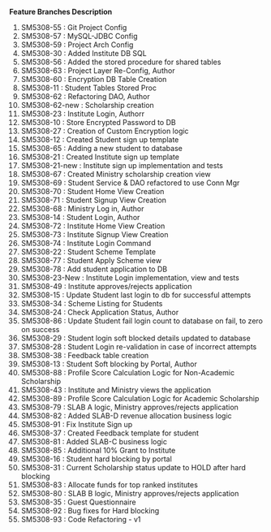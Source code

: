 **Feature Branches Description**
<ol>
    <li> SM5308-55 : Git Project Config</li>
    <li> SM5308-57 : MySQL-JDBC Config</li>
    <li> SM5308-59 : Project Arch Config</li>
    <li> SM5308-30 : Added Institute DB SQL</li>
    <li> SM5308-56 : Added the stored procedure for shared tables</li>
    <li> SM5308-63 : Project Layer Re-Config, Author</li>
    <li> SM5308-60 : Encryption DB Table Creation</li>
    <li> SM5308-11 : Student Tables Stored Proc</li>
    <li> SM5308-62 : Refactoring DAO, Author</li>
    <li> SM5308-62-new : Scholarship creation</li>
    <li> SM5308-23 : Institute Login, Authorr</li>
    <li> SM5308-10 : Store Encrypted Password to DB</li>
    <li> SM5308-27 : Creation of Custom Encryption logic</li>
    <li> SM5308-12 : Created Student sign up template</li>
    <li> SM5308-65 : Adding a new student to database</li>
    <li> SM5308-21 : Created Institute sign up template</li>
    <li> SM5308-21-new : Institute sign up implementation and tests</li>
    <li> SM5308-67 : Created Ministry scholarship creation view</li>
    <li> SM5308-69 : Student Service & DAO refactored to use Conn Mgr</li>
    <li> SM5308-70 : Student Home View Creation</li>
    <li> SM5308-71 : Student Signup View Creation</li>
    <li> SM5308-68 : Ministry Log in, Author</li>
    <li> SM5308-14 : Student Login, Author</li> 
    <li> SM5308-72 : Institute Home View Creation</li>
    <li> SM5308-73 : Institute Signup View Creation</li>
    <li> SM5308-74 : Institute Login Command</li>
    <li> SM5308-22 : Student Scheme Template</li>
    <li> SM5308-77 : Student Apply Scheme view</li>
    <li> SM5308-78 : Add student application to DB</li>
    <li> SM5308-23-New : Institute Login implementation, view and tests</li>
    <li> SM5308-49 : Institute approves/rejects application</li>
    <li> SM5308-15 : Update Student last login to db for successful attempts</li>
    <li> SM5308-34 : Scheme Listing for Students</li>
    <li> SM5308-24 : Check Application Status, Author</li>
    <li> SM5308-86 : Update Student fail login count to database on fail, to zero on success</li>
    <li> SM5308-29 : Student login soft blocked details updated to database</li>
    <li> SM5308-28 : Student Login re-validation in case of incorrect attempts</li>
    <li> SM5308-38 : Feedback table creation</li>
    <li> SM5308-13 : Student Soft blocking by Portal, Author</li>
    <li> SM5308-88 : Profile Score Calculation Logic for Non-Academic Scholarship</li>
    <li> SM5308-43 : Institute and Ministry views the application</li>
    <li> SM5308-89 : Profile Score Calculation Logic for Academic Scholarship</li>
    <li> SM5308-79 : SLAB A logic, Ministry approves/rejects application</li>
    <li> SM5308-82 : Added SLAB-D revenue allocation business logic</li>
    <li> SM5308-91 : Fix Institute Sign up</li>
    <li> SM5308-37 : Created Feedback template for student</li>
    <li> SM5308-81 : Added SLAB-C business logic</li>
    <li> SM5308-85 : Additional 10% Grant to Institute</li>
    <li> SM5308-16 : Student hard blocking by portal</li>
    <li> SM5308-31 : Current Scholarship status update to HOLD after hard blocking</li>
    <li> SM5308-83 : Allocate funds for top ranked institutes</li>
    <li> SM5308-80 : SLAB B logic, Ministry approves/rejects application</li>
    <li> SM5308-35 : Guest Questionnaire</li>
    <li> SM5308-92 : Bug fixes for Hard blocking</li>
    <li> SM5308-93 : Code Refactoring - v1</li>
</ol>


